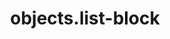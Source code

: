---
layout: documentation-single
title: objects.list-block
section: objects
package: objects.list-block
---